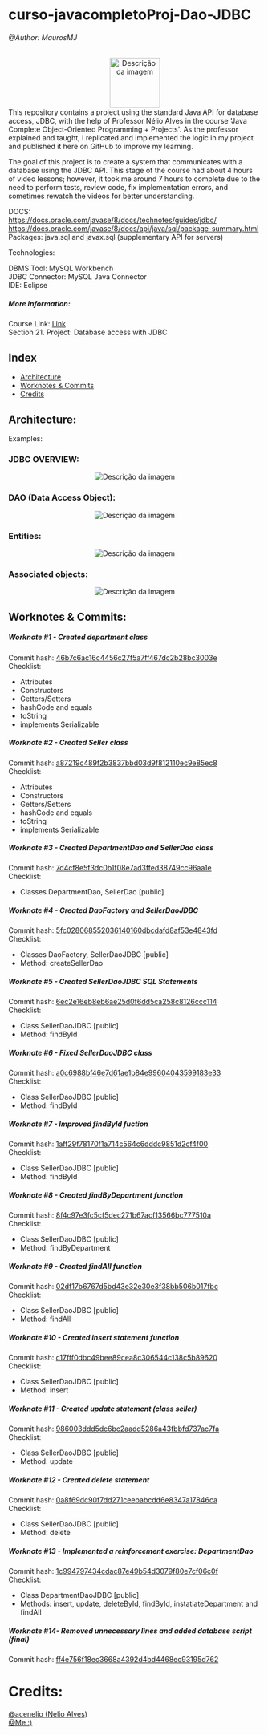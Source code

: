 # curso-javacompletoProj-Dao-JDBC


###### @Author: MaurosMJ
<div style="text-align:center;">
    <img src="https://www.oracle.com/a/ocom/img/jdbc.svg" alt="Descrição da imagem" width="100" height="100">
</div>
This repository contains a project using the standard Java API for database access, JDBC, with the help of Professor Nélio Alves in the course 'Java Complete Object-Oriented Programming + Projects'. As the professor explained and taught, I replicated and implemented the logic in my project and published it here on GitHub to improve my learning.

The goal of this project is to create a system that communicates with a database using the JDBC API. This stage of the course had about 4 hours of video lessons; however, it took me around 7 hours to complete due to the need to perform tests, review code, fix implementation errors, and sometimes rewatch the videos for better understanding.

DOCS:  
https://docs.oracle.com/javase/8/docs/technotes/guides/jdbc/
https://docs.oracle.com/javase/8/docs/api/java/sql/package-summary.html  
Packages: java.sql and javax.sql (supplementary API for servers)

Technologies:

DBMS Tool: MySQL Workbench  
JDBC Connector: MySQL Java Connector  
IDE: Eclipse

##### More information:
Course Link: [Link](https://www.udemy.com/course/java-curso-completo)  
Section 21. Project: Database access with JDBC

## Index

- [Architecture](#architecture-1)
- [Worknotes & Commits](#Worknotes&Commits)
- [Credits](#Credits)

## Architecture:

Examples:

### JDBC OVERVIEW:

<div style="text-align:center;">
    <img src="https://imgur.com/dVlLTjn.png" alt="Descrição da imagem">
</div>

###  DAO (Data Access Object):

<div style="text-align:center;">
    <img src="https://imgur.com/3XsmluH.png" alt="Descrição da imagem">
</div>

### Entities:  

<div style="text-align:center;">
    <img src="https://imgur.com/n3fZwPY.png" alt="Descrição da imagem">
</div>

### Associated objects:  

<div style="text-align:center;">
    <img src="https://imgur.com/jLyqsXl.png" alt="Descrição da imagem">
</div>

## Worknotes & Commits:

##### Worknote #1 - Created department class
Commit hash: [46b7c6ac16c4456c27f5a7ff467dc2b28bc3003e](https://github.com/MaurosMJ/curso-javacompletoProj-Dao-JDBC/commit/46b7c6ac16c4456c27f5a7ff467dc2b28bc3003e)  
Checklist:
* Attributes
* Constructors
* Getters/Setters
* hashCode and equals
* toString
* implements Serializable

##### Worknote #2 - Created Seller class
Commit hash: [a87219c489f2b3837bbd03d9f812110ec9e85ec8](https://github.com/MaurosMJ/curso-javacompletoProj-Dao-JDBC/commit/a87219c489f2b3837bbd03d9f812110ec9e85ec8)  
Checklist:
* Attributes
* Constructors
* Getters/Setters
* hashCode and equals
* toString
* implements Serializable

##### Worknote #3 - Created DepartmentDao and SellerDao class
Commit hash: [7d4cf8e5f3dc0b1f08e7ad3ffed38749cc96aa1e](https://github.com/MaurosMJ/curso-javacompletoProj-Dao-JDBC/commit/7d4cf8e5f3dc0b1f08e7ad3ffed38749cc96aa1e)  
Checklist:
* Classes DepartmentDao, SellerDao [public]

##### Worknote #4 - Created DaoFactory and SellerDaoJDBC
Commit hash: [5fc028068552036140160dbcdafd8af53e4843fd](https://github.com/MaurosMJ/curso-javacompletoProj-Dao-JDBC/commit/5fc028068552036140160dbcdafd8af53e4843fd)  
Checklist:
* Classes DaoFactory, SellerDaoJDBC [public]
* Method: createSellerDao

##### Worknote #5 - Created SellerDaoJDBC SQL Statements
Commit hash: [6ec2e16eb8eb6ae25d0f6dd5ca258c8126ccc114](https://github.com/MaurosMJ/curso-javacompletoProj-Dao-JDBC/commit/6ec2e16eb8eb6ae25d0f6dd5ca258c8126ccc114)  
Checklist:
* Class SellerDaoJDBC [public]
* Method: findById

##### Worknote #6 - Fixed SellerDaoJDBC class
Commit hash: [a0c6988bf46e7d61ae1b84e99604043599183e33](https://github.com/MaurosMJ/curso-javacompletoProj-Dao-JDBC/commit/a0c6988bf46e7d61ae1b84e99604043599183e33)  
Checklist:
* Class SellerDaoJDBC [public]
* Method: findById

##### Worknote #7 - Improved findById fuction
Commit hash: [1aff29f78170f1a714c564c6dddc9851d2cf4f00](https://github.com/MaurosMJ/curso-javacompletoProj-Dao-JDBC/commit/1aff29f78170f1a714c564c6dddc9851d2cf4f00)  
Checklist:
* Class SellerDaoJDBC [public]
* Method: findById

##### Worknote #8 - Created findByDepartment function
Commit hash: [8f4c97e3fc5cf5dec271b67acf13566bc777510a](https://github.com/MaurosMJ/curso-javacompletoProj-Dao-JDBC/commit/8f4c97e3fc5cf5dec271b67acf13566bc777510a)  
Checklist:
* Class SellerDaoJDBC [public]
* Method: findByDepartment

##### Worknote #9 - Created findAll function
Commit hash: [02df17b6767d5bd43e32e30e3f38bb506b017fbc](https://github.com/MaurosMJ/curso-javacompletoProj-Dao-JDBC/commit/02df17b6767d5bd43e32e30e3f38bb506b017fbc)  
Checklist:
* Class SellerDaoJDBC [public]
* Method: findAll

##### Worknote #10 - Created insert statement function
Commit hash: [c17fff0dbc49bee89cea8c306544c138c5b89620](https://github.com/MaurosMJ/curso-javacompletoProj-Dao-JDBC/commit/c17fff0dbc49bee89cea8c306544c138c5b89620)  
Checklist:
* Class SellerDaoJDBC [public]
* Method: insert

##### Worknote #11 - Created update statement (class seller)
Commit hash: [986003ddd5dc6bc2aadd5286a43fbbfd737ac7fa](https://github.com/MaurosMJ/curso-javacompletoProj-Dao-JDBC/commit/986003ddd5dc6bc2aadd5286a43fbbfd737ac7fa)  
Checklist:
* Class SellerDaoJDBC [public]
* Method: update

##### Worknote #12 - Created delete statement
Commit hash: [0a8f69dc90f7dd271ceebabcdd6e8347a17846ca](https://github.com/MaurosMJ/curso-javacompletoProj-Dao-JDBC/commit/0a8f69dc90f7dd271ceebabcdd6e8347a17846ca)  
Checklist:
* Class SellerDaoJDBC [public]
* Method: delete

##### Worknote #13 - Implemented a reinforcement exercise: DepartmentDao
Commit hash: [1c994797434cdac87e49b54d3079f80e7cf06c0f](https://github.com/MaurosMJ/curso-javacompletoProj-Dao-JDBC/commit/1c994797434cdac87e49b54d3079f80e7cf06c0f)  
Checklist:
* Class DepartmentDaoJDBC [public]
* Methods: insert, update, deleteById, findById, instatiateDepartment and findAll

##### Worknote #14- Removed unnecessary lines and added database script (final)
Commit hash: [ff4e756f18ec3668a4392d4bd4468ec93195d762](https://github.com/MaurosMJ/curso-javacompletoProj-Dao-JDBC/commit/ff4e756f18ec3668a4392d4bd4468ec93195d762)  

# Credits:
[@acenelio (Nelio Alves)](https://github.com/acenelio)  
[@Me :)](https://github.com/MaurosMJ)
